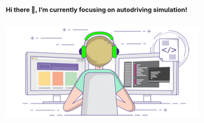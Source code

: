 ### Hi there 👋, I’m currently focusing on autodriving simulation!

<br>

<div align="center">
  <img src="https://github.com/Corezcy/Corezcy/blob/master/coding.gif">
</div>
